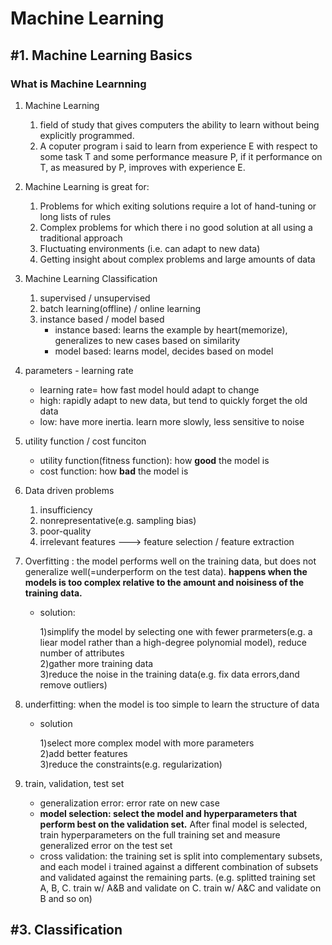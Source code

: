 # Machine Learning

## #1. Machine Learning Basics
### What is Machine Learnning
1. Machine Learning  
    1. field of study that gives computers the ability to learn without being explicitly programmed.  
    2. A coputer program i said to learn from experience E with respect to some task T and some performance measure P, if it performance on T, as measured by P, improves with experience E.  

2. Machine Learning is great for:
    1. Problems for which exiting solutions require a lot of hand-tuning or long lists of rules  
    2. Complex problems for which there i no good solution at all using a traditional approach  
    3. Fluctuating environments (i.e. can adapt to new data)  
    4. Getting insight about complex problems and large amounts of data  

3. Machine Learning Classification
    1. supervised / unsupervised  
    2. batch learning(offline) / online learning  
    3. instance based / model based  
        - instance based: learns the example by heart(memorize), generalizes to new cases based on similarity  
        - model based: learns model, decides based on model  
  
4. parameters - learning rate  
    - learning rate= how fast model hould adapt to change  
    - high: rapidly adapt to new data, but tend to quickly forget the old data   
    - low: have more inertia. learn more slowly, less sensitive to noise  
  
5. utility function / cost funciton  
    - utility function(fitness function): how **good** the model is  
    - cost function: how **bad** the model is  
  
6. Data driven problems  
    1. insufficiency  
    2. nonrepresentative(e.g. sampling bias)  
    3. poor-quality  
    4. irrelevant features ---> feature selection / feature extraction  
 
7. Overfitting : the model performs well on the training data, but does not generalize well(=underperform on the test data). **happens when the models is too complex relative to the amount and noisiness of the training data.**  
    - solution: 
	
	
      1)simplify the model by selecting one with fewer prarmeters(e.g. a liear model rather than a high-degree polynomial model), reduce number of attributes  
      2)gather more training data   
      3)reduce the noise in the training data(e.g. fix data errors,dand remove outliers)  
		
		
 
8. underfitting: when the model is too simple to learn the structure of data
    - solution


      1)select more complex model with more parameters  
		  2)add better features  
		  3)reduce the constraints(e.g. regularization)  
						 
						 

9. train, validation, test set
    - generalization error: error rate on new case  
    - **model selection: select the model and hyperparameters that perform best on the validation set.** After final model is selected, train hyperparameters on the full training set and measure generalized error on the test set
    - cross validation: the training set is split into complementary subsets, and each model i trained against a different combination of subsets and validated against the remaining parts. (e.g. splitted training set A, B, C. train w/ A&B and validate on C. train w/ A&C and validate on B and so on)

## #3. Classification
  

